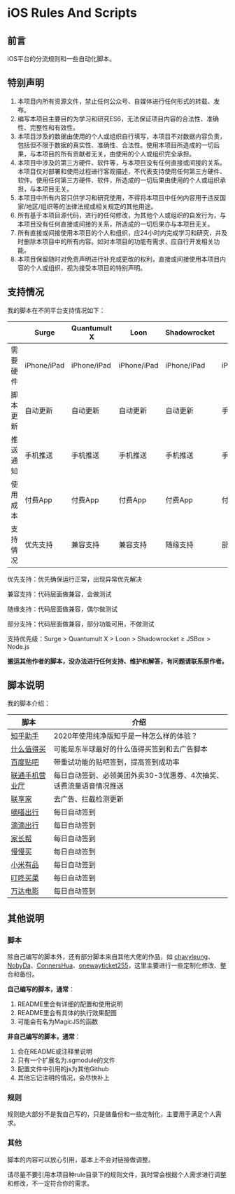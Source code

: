 # iOS Rules And Scripts

## 前言

iOS平台的分流规则和一些自动化脚本。

## 特别声明

1. 本项目内所有资源文件，禁止任何公众号、自媒体进行任何形式的转载、发布。
2. 编写本项目主要目的为学习和研究ES6，无法保证项目内容的合法性、准确性、完整性和有效性。
3. 本项目涉及的数据由使用的个人或组织自行填写，本项目不对数据内容负责，包括但不限于数据的真实性、准确性、合法性。使用本项目所造成的一切后果，与本项目的所有贡献者无关，由使用的个人或组织完全承担。
4. 本项目中涉及的第三方硬件、软件等，与本项目没有任何直接或间接的关系。本项目仅对部署和使用过程进行客观描述，不代表支持使用任何第三方硬件、软件。使用任何第三方硬件、软件，所造成的一切后果由使用的个人或组织承担，与本项目无关。
5. 本项目中所有内容只供学习和研究使用，不得将本项目中任何内容用于违反国家/地区/组织等的法律法规或相关规定的其他用途。
6. 所有基于本项目源代码，进行的任何修改，为其他个人或组织的自发行为，与本项目没有任何直接或间接的关系，所造成的一切后果亦与本项目无关。
7. 所有直接或间接使用本项目的个人和组织，应24小时内完成学习和研究，并及时删除本项目中的所有内容。如对本项目的功能有需求，应自行开发相关功能。
8. 本项目保留随时对免责声明进行补充或更改的权利，直接或间接使用本项目内容的个人或组织，视为接受本项目的特别声明。

## 支持情况

我的脚本在不同平台支持情况如下：

|          | Surge       | Quantumult X | Loon        | Shadowrocket | JSBox       | Node.js          |
| -------- | ----------- | ------------ | ----------- | ------------ | ----------- | ---------------- |
| 需要硬件 | iPhone/iPad | iPhone/iPad  | iPhone/iPad | iPhone/iPad  | iPhone/iPad | 可长期运行的电脑 |
| 脚本更新 | 自动更新    | 自动更新     | 自动更新    | 自动更新     | 手动更新    | 手动更新         |
| 推送通知 | 手机推送    | 手机推送     | 手机推送    | 手机推送     | 手机推送    | 无               |
| 使用成本 | 付费App     | 付费App      | 付费App     | 付费App      | 付费App     | 免费             |
| 支持情况 | 优先支持    | 兼容支持     | 兼容支持    | 随缘支持     | 部分支持    | 部分支持         |

优先支持：优先确保运行正常，出现异常优先解决

兼容支持：代码层面做兼容，会做测试

随缘支持：代码层面做兼容，偶尔做测试

部分支持：代码层面做兼容，部分功能可用，不做测试

支持优先级：Surge > Quantumult X > Loon > Shadowrocket ≥  JSBox > Node.js

**搬运其他作者的脚本，没办法进行任何支持、维护和解答，有问题请联系原作者。**

## 脚本说明

我的脚本介绍：

| 脚本                                                         | 介绍                                                         |
| ------------------------------------------------------------ | ------------------------------------------------------------ |
| [知乎助手](https://github.com/blackmatrix7/ios_rule_script/tree/master/script/zhihu) | 2020年使用纯净版知乎是一种怎么样的体验？                     |
| [什么值得买](https://github.com/blackmatrix7/ios_rule_script/tree/master/script/smzdm) | 可能是东半球最好的什么值得买签到和去广告脚本                 |
| [百度贴吧](https://github.com/blackmatrix7/ios_rule_script/tree/master/script/tieba) | 带重试功能的贴吧签到，提高签到成功率                         |
| [联通手机营业厅](https://github.com/blackmatrix7/ios_rule_script/tree/master/script/10010) | 每日自动签到、必领美团外卖30-3优惠券、4次抽奖、话费流量语音情况推送 |
| [联享家](https://github.com/blackmatrix7/ios_rule_script/tree/master/script/lxj) | 去广告、拦截检测更新                                         |
| [嘀嗒出行](https://github.com/blackmatrix7/ios_rule_script/tree/master/script/didachuxing) | 每日自动签到                                                 |
| [滴滴出行](https://github.com/blackmatrix7/ios_rule_script/tree/master/script/didichuxing) | 每日自动签到                                                 |
| [家长帮](https://github.com/blackmatrix7/ios_rule_script/tree/master/script/jiazhangbang) | 每日自动签到                                                 |
| [慢慢买](https://github.com/blackmatrix7/ios_rule_script/tree/master/script/manmanbuy) | 每日自动签到                                                 |
| [小米有品](https://github.com/blackmatrix7/ios_rule_script/tree/master/script/youpin) | 每日自动签到                                                 |
| [叮咚买菜](https://github.com/blackmatrix7/ios_rule_script/tree/master/script/dingdong) | 每日自动签到                                                 |
| [万达电影](https://github.com/blackmatrix7/ios_rule_script/tree/master/script/wanda) | 每日自动签到                                                 |

## 其他说明

### 脚本

除自己编写的脚本外，还有部分脚本来自其他大佬的作品，如 [chavyleung](https://github.com/chavyleung/scripts)、[NobyDa](https://github.com/NobyDa/Script/tree/master)、[ConnersHua](https://github.com/ConnersHua/Profiles/tree/master)、[onewayticket255](https://github.com/onewayticket255/Surge-Script)，这里主要进行一些定制化修改、整合和备份。

**自己编写的脚本，通常**：

1. README里会有详细的配置和使用说明
2. README里会有具体的执行效果配图
3. 可能会有名为MagicJS的函数

**非自己编写的脚本，通常**：

1. 会在README或注释里说明
2. 只有一个扩展名为.sgmodule的文件
3. 配置文件中引用的js为其他Github
4. 其他忘记注明的情况，会尽快补上

### 规则

规则绝大部分不是我自己写的，只是做备份和一些定制化，主要用于满足个人需求。

### 其他

脚本的内容可以放心引用，基本上不会对链接做调整。

请尽量不要引用本项目种rule目录下的规则文件，我时常会根据个人需求进行调整和修改，不一定符合你的需求。